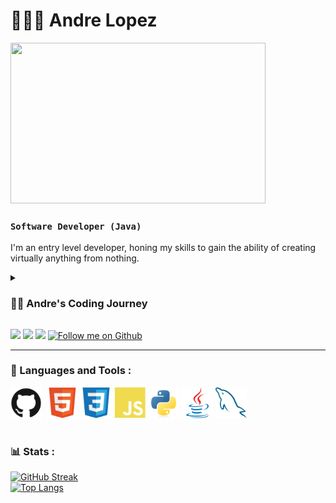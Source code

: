 # 🏋🏾‍♂️ Andre Lopez

<img src="https://external-content.duckduckgo.com/iu/?u=https%3A%2F%2Fmiro.medium.com%2Fmax%2F1360%2F1*zVnWJtyGOX_kUIDm6ccCfQ.gif&f=1&nofb=1&ipt=b8e616b68668b76eb1c55607200487562029dbba228700df641286f39a6337f0&ipo=images"
    width="408"
    height="257" />
    
### **`Software Developer (Java)`**

I'm an entry level developer, honing my skills to gain the ability of creating virtually anything from nothing.
<details><summary><h3>👨‍💻 Andre's Coding Journey</h3></summary>
  In progress . . .
</details>

  [<img src="https://img.shields.io/badge/LinkedIn-blue?logo=linkedin&logoColor=white&style=for-the-badge">](https://www.linkedin.com/in/andrel0/)
  [<img src="https://img.shields.io/badge/Twitter-black?logo=x&logoColor=white&style=for-the-badge">](https://twitter.com/nydre_)
  [<img src="https://img.shields.io/badge/Instagram-red?logo=instagram&logoColor=white&style=for-the-badge">](https://www.instagram.com/nydre_/)
  [<img title="Follow me on Github" src="https://custom-icon-badges.demolab.com/github/followers/nydre?color=236ad3&labelColor=1155ba&style=for-the-badge&logo=person-add&label=Follow&logoColor=white"/>](https://github.com/nydre?tab=followers)

---

### 🧰 Languages and Tools :
<img src="https://github.com/devicons/devicon/blob/master/icons/github/github-original.svg" title="GitHub" alt="GitHub" width="50" height="50"/>&nbsp;
<img src="https://github.com/devicons/devicon/blob/master/icons/html5/html5-original.svg" title="HTML" alt="HTML" width="50" height="50"/>
<img src="https://github.com/devicons/devicon/blob/master/icons/css3/css3-original.svg" title="CSS" alt="CSS" width="50" height="50"/>
<img src="https://github.com/devicons/devicon/blob/master/icons/javascript/javascript-plain.svg" title="JS" alt="JS" width="50" height="50"/>
<img src="https://github.com/devicons/devicon/blob/master/icons/python/python-original.svg" title="Python" alt="Python" width="50" height="50"/>
<img src="https://github.com/devicons/devicon/blob/master/icons/java/java-original.svg" title="Java" alt="Java" width="50" height="50"/>
<img src="https://github.com/devicons/devicon/blob/master/icons/mysql/mysql-original.svg" title="MySQL" alt="MySQL" width="50" height="50"/>

#

### 📊 Stats :
[![GitHub Streak](https://github-readme-streak-stats.herokuapp.com?user=nydre&theme=gruvbox&hide_border=true&date_format=M%20j%5B%2C%20Y%5D&card_width=500)](https://git.io/streak-stats) <br />
[![Top Langs](https://github-readme-stats.vercel.app/api/top-langs/?username=nydre&layout=compact&theme=vision-friendly-dark)](https://github.com/anuraghazra/github-readme-stats)

#
